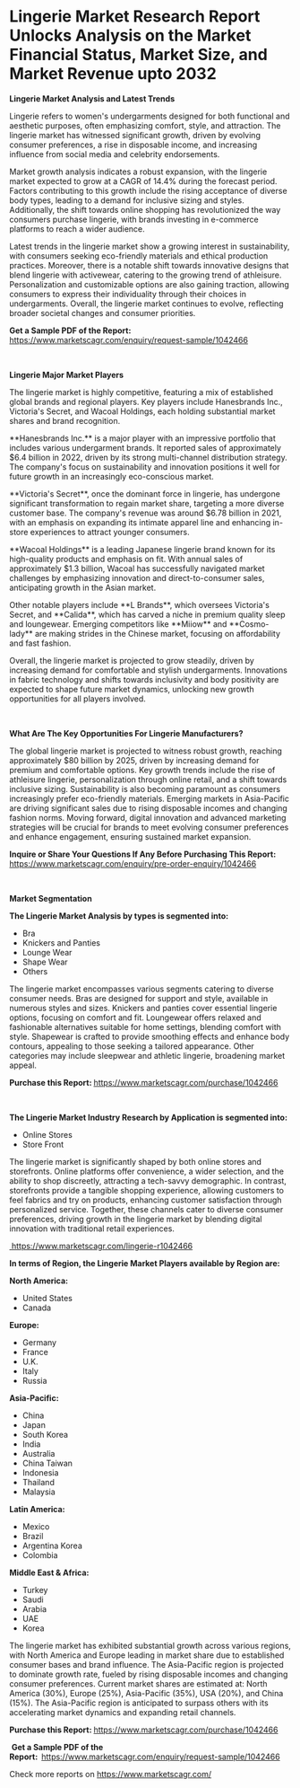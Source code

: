<p><h1>Lingerie Market Research Report Unlocks Analysis on the Market Financial Status, Market Size, and Market Revenue upto 2032</h1></p><p><strong>Lingerie Market Analysis and Latest Trends</strong></p>
<p><p>Lingerie refers to women's undergarments designed for both functional and aesthetic purposes, often emphasizing comfort, style, and attraction. The lingerie market has witnessed significant growth, driven by evolving consumer preferences, a rise in disposable income, and increasing influence from social media and celebrity endorsements.</p><p>Market growth analysis indicates a robust expansion, with the lingerie market expected to grow at a CAGR of 14.4% during the forecast period. Factors contributing to this growth include the rising acceptance of diverse body types, leading to a demand for inclusive sizing and styles. Additionally, the shift towards online shopping has revolutionized the way consumers purchase lingerie, with brands investing in e-commerce platforms to reach a wider audience.</p><p>Latest trends in the lingerie market show a growing interest in sustainability, with consumers seeking eco-friendly materials and ethical production practices. Moreover, there is a notable shift towards innovative designs that blend lingerie with activewear, catering to the growing trend of athleisure. Personalization and customizable options are also gaining traction, allowing consumers to express their individuality through their choices in undergarments. Overall, the lingerie market continues to evolve, reflecting broader societal changes and consumer priorities.</p></p>
<p><strong>Get a Sample PDF of the Report:&nbsp;</strong> <a href="https://www.marketscagr.com/enquiry/request-sample/1042466?utm_campaign=1835&utm_medium=2&utm_source=Github&utm_content=ia&utm_term=07022025&utm_id=lingerie">https://www.marketscagr.com/enquiry/request-sample/1042466</a></p>
<p>&nbsp;</p>
<p><strong>Lingerie Major Market Players</strong></p>
<p><p>The lingerie market is highly competitive, featuring a mix of established global brands and regional players. Key players include Hanesbrands Inc., Victoria's Secret, and Wacoal Holdings, each holding substantial market shares and brand recognition. </p><p>**Hanesbrands Inc.** is a major player with an impressive portfolio that includes various undergarment brands. It reported sales of approximately $6.4 billion in 2022, driven by its strong multi-channel distribution strategy. The company's focus on sustainability and innovation positions it well for future growth in an increasingly eco-conscious market.</p><p>**Victoria's Secret**, once the dominant force in lingerie, has undergone significant transformation to regain market share, targeting a more diverse customer base. The company's revenue was around $6.78 billion in 2021, with an emphasis on expanding its intimate apparel line and enhancing in-store experiences to attract younger consumers.</p><p>**Wacoal Holdings** is a leading Japanese lingerie brand known for its high-quality products and emphasis on fit. With annual sales of approximately $1.3 billion, Wacoal has successfully navigated market challenges by emphasizing innovation and direct-to-consumer sales, anticipating growth in the Asian market.</p><p>Other notable players include **L Brands**, which oversees Victoria's Secret, and **Calida**, which has carved a niche in premium quality sleep and loungewear. Emerging competitors like **Miiow** and **Cosmo-lady** are making strides in the Chinese market, focusing on affordability and fast fashion.</p><p>Overall, the lingerie market is projected to grow steadily, driven by increasing demand for comfortable and stylish undergarments. Innovations in fabric technology and shifts towards inclusivity and body positivity are expected to shape future market dynamics, unlocking new growth opportunities for all players involved.</p></p>
<p>&nbsp;</p>
<p><strong>What Are The Key Opportunities For Lingerie Manufacturers?</strong></p>
<p><p>The global lingerie market is projected to witness robust growth, reaching approximately $80 billion by 2025, driven by increasing demand for premium and comfortable options. Key growth trends include the rise of athleisure lingerie, personalization through online retail, and a shift towards inclusive sizing. Sustainability is also becoming paramount as consumers increasingly prefer eco-friendly materials. Emerging markets in Asia-Pacific are driving significant sales due to rising disposable incomes and changing fashion norms. Moving forward, digital innovation and advanced marketing strategies will be crucial for brands to meet evolving consumer preferences and enhance engagement, ensuring sustained market expansion.</p></p>
<p><strong>Inquire or Share Your Questions If Any Before Purchasing This Report:</strong> <a href="https://www.marketscagr.com/enquiry/pre-order-enquiry/1042466?utm_campaign=1835&utm_medium=2&utm_source=Github&utm_content=ia&utm_term=07022025&utm_id=lingerie">https://www.marketscagr.com/enquiry/pre-order-enquiry/1042466</a></p>
<p>&nbsp;</p>
<p><strong>Market Segmentation</strong></p>
<p><strong>The Lingerie Market Analysis by types is segmented into:</strong></p>
<p><ul><li>Bra</li><li>Knickers and Panties</li><li>Lounge Wear</li><li>Shape Wear</li><li>Others</li></ul></p>
<p><p>The lingerie market encompasses various segments catering to diverse consumer needs. Bras are designed for support and style, available in numerous styles and sizes. Knickers and panties cover essential lingerie options, focusing on comfort and fit. Loungewear offers relaxed and fashionable alternatives suitable for home settings, blending comfort with style. Shapewear is crafted to provide smoothing effects and enhance body contours, appealing to those seeking a tailored appearance. Other categories may include sleepwear and athletic lingerie, broadening market appeal.</p></p>
<p><strong>Purchase this Report:&nbsp;</strong><a href="https://www.marketscagr.com/purchase/1042466?utm_campaign=1835&utm_medium=2&utm_source=Github&utm_content=ia&utm_term=07022025&utm_id=lingerie">https://www.marketscagr.com/purchase/1042466</a></p>
<p>&nbsp;</p>
<p><strong>The Lingerie Market Industry Research by Application is segmented into:</strong></p>
<p><ul><li>Online Stores</li><li>Store Front</li></ul></p>
<p><p>The lingerie market is significantly shaped by both online stores and storefronts. Online platforms offer convenience, a wider selection, and the ability to shop discreetly, attracting a tech-savvy demographic. In contrast, storefronts provide a tangible shopping experience, allowing customers to feel fabrics and try on products, enhancing customer satisfaction through personalized service. Together, these channels cater to diverse consumer preferences, driving growth in the lingerie market by blending digital innovation with traditional retail experiences.</p></p>
<p><a href="https://www.marketscagr.com/lingerie-r1042466?utm_campaign=1835&utm_medium=2&utm_source=Github&utm_content=ia&utm_term=07022025&utm_id=lingerie">&nbsp;https://www.marketscagr.com/lingerie-r1042466</a></p>
<p><strong>In terms of Region, the Lingerie Market Players available by Region are:</strong></p>
<p>
    <p> <strong> North America: </strong>
        <ul>
            <li>United States</li>
            <li>Canada</li>
        </ul>
        </p> 
    <p> <strong> Europe: </strong>
        <ul>
            <li>Germany</li>
            <li>France</li>
            <li>U.K.</li>
            <li>Italy</li>
            <li>Russia</li>
        </ul>
        </p> 
    <p> <strong> Asia-Pacific: </strong>
        <ul>
            <li>China</li>
            <li>Japan</li>
            <li>South Korea</li>
            <li>India</li>
            <li>Australia</li>
            <li>China Taiwan</li>
            <li>Indonesia</li>
            <li>Thailand</li>
            <li>Malaysia</li>
        </ul>
        </p> 
    <p> <strong> Latin America: </strong>
        <ul>
            <li>Mexico</li>
            <li>Brazil</li>
            <li>Argentina Korea</li>
            <li>Colombia</li>
        </ul>
        </p> 
    <p> <strong> Middle East & Africa: </strong>
        <ul>
            <li>Turkey</li>
            <li>Saudi</li>
            <li>Arabia</li>
            <li>UAE</li>
            <li>Korea</li>
        </ul>
    </p>
    </p>
<p><p>The lingerie market has exhibited substantial growth across various regions, with North America and Europe leading in market share due to established consumer bases and brand influence. The Asia-Pacific region is projected to dominate growth rate, fueled by rising disposable incomes and changing consumer preferences. Current market shares are estimated at: North America (30%), Europe (25%), Asia-Pacific (35%), USA (20%), and China (15%). The Asia-Pacific region is anticipated to surpass others with its accelerating market dynamics and expanding retail channels.</p></p>
<p><strong>Purchase this Report: </strong><a href="https://www.marketscagr.com/purchase/1042466?utm_campaign=1835&utm_medium=2&utm_source=Github&utm_content=ia&utm_term=07022025&utm_id=lingerie">https://www.marketscagr.com/purchase/1042466</a></p>
<p>&nbsp;<strong>Get a Sample PDF of the Report:&nbsp;&nbsp;</strong><a href="https://www.marketscagr.com/enquiry/request-sample/1042466?utm_campaign=1835&utm_medium=2&utm_source=Github&utm_content=ia&utm_term=07022025&utm_id=lingerie">https://www.marketscagr.com/enquiry/request-sample/1042466</a></p>
<p><strong></strong></p>
<p>Check more reports on <a href="https://www.marketscagr.com/?utm_campaign=1835&utm_medium=2&utm_source=Github&utm_content=ia&utm_term=07022025&utm_id=lingerie">https://www.marketscagr.com/</a></p>